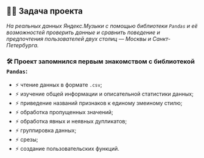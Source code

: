 ## :man_technologist: Задача проекта
*На реальных данных Яндекс.Музыки c помощью библиотеки `Pandas` и её возможностей проверить данные и сравнить поведение и предпочтения пользователей двух столиц — Москвы и Санкт-Петербурга.*
### :hammer_and_wrench: Проект запомнился первым знакомством с библиотекой `Pandas`:
- :zap: чтение данных в формате `.csv`;
- :zap: изучение общей информации и описательной статистики данных;
- :zap: приведение названий признаков к единому змеиному стилю;
- :zap: обработка пропущенных значений;
- :zap: обработка явных и неявных дупликатов;
- :zap: группировка данных;
- :zap: срезы;
- :zap: создание пользовательских функций.
